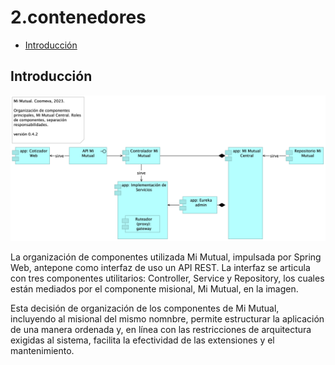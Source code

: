 # 2.contenedores

* [Introducción](#Introducción)

## Introducción

![2.contenedores][02.prop.contenedores.md]

La organización de componentes utilizada Mi Mutual, impulsada por Spring Web, antepone como interfaz de uso un API REST. La interfaz se articula con tres componentes utilitarios: Controller, Service y Repository, los cuales están mediados por el componente misional, Mi Mutual, en la imagen. 

Esta decisión de organización de los componentes de Mi Mutual, incluyendo al misional del mismo nomnbre, permite estructurar la aplicación de una manera ordenada y, en línea con las restricciones de arquitectura exigidas al sistema, facilita la efectividad de las extensiones y el mantenimiento.


[02.prop.contenedores.md]: 02.prop.contenedores.png
[^1]: Generated: Mon Jul 22 2024 16:27:35 GMT-0500 (COT)

